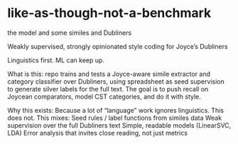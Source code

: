 # like-as-though-not-a-benchmark
the model and some similes and Dubliners 

Weakly supervised, strongly opinionated style coding for Joyce’s Dubliners

Linguistics first. ML can keep up.

What is this: repo trains and tests a Joyce-aware simile extractor and category classifier over Dubliners, using spreadsheet as seed supervision to generate silver labels for the full text. The goal is to push recall on Joycean comparators, model CST categories, and do it with style.

Why this exists: Because a lot of “language” work ignores linguistics. This does not. This mixes:
Seed rules / label functions from similes data
Weak supervision over the full Dubliners text
Simple, readable models (LinearSVC, LDA)
Error analysis that invites close reading, not just metrics
